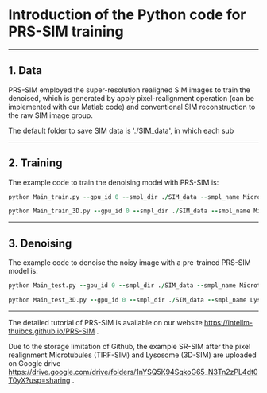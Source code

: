 # Introduction of the Python code for PRS-SIM training

***

## 1. Data

PRS-SIM employed the super-resolution realigned SIM images to train the denoised, which is generated by apply pixel-realignment operation (can be implemented with our Matlab code) and conventional SIM reconstruction to the raw SIM image group. 

The default folder to save SIM data is './SIM_data', in which each sub

****

## 2. Training

The example code to train the denoising model with PRS-SIM is:

``` for 2D-SIM
python Main_train.py --gpu_id 0 --smpl_dir ./SIM_data --smpl_name Microtubules --net_type unet --save_suffix _0 --test_patch_size 128 --max_iter 100000 --preload_data_flag
```

``` for 3D-SIM
python Main_train_3D.py --gpu_id 0 --smpl_dir ./SIM_data --smpl_name Microtubules --net_type unet --save_suffix _0 --test_patch_size 128 --test_z_size 8 --max_iter 100000 --preload_data_flag
```

****

## 3. Denoising

The example code to denoise the noisy image with a pre-trained PRS-SIM model is:

``` for 2D-SIM
python Main_test.py --gpu_id 0 --smpl_dir ./SIM_data --smpl_name Microtubules_test --net_type unet --model_name 100000_G --test_patch_size 1024 --model_z_size 8 --model_patch_size 128 --overlap_ratio 0.2
```

``` for 3D-SIM
python Main_test_3D.py --gpu_id 0 --smpl_dir ./SIM_data --smpl_name Lyso_test --net_type unet --model_name 100000_G --test_patch_size 1004 --model_patch_size 128 --overlap_ratio 0.2
```

****

The detailed tutorial of PRS-SIM is available on our website https://intellm-thuibcs.github.io/PRS-SIM .

Due to the storage limitation of Github, the example SR-SIM after the pixel realignment  Microtubules (TIRF-SIM) and Lysosome (3D-SIM) are uploaded on Google drive https://drive.google.com/drive/folders/1nYSQ5K94SqkoG65_N3Tn2zPL4dt0T0yX?usp=sharing .

